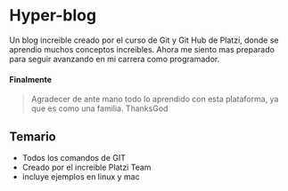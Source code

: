 # Hyper-blog
Un blog increible creado por el curso de Git y Git Hub de Platzi, donde se aprendio muchos conceptos increibles. Ahora me siento mas preparado para seguir avanzando en mi carrera como programador.

#### Finalmente

> Agradecer de ante mano todo lo aprendido con esta plataforma, ya que es como una familia. ThanksGod

## Temario

* Todos los comandos de GIT
* Creado por el increible Platzi Team
* incluye ejemplos en linux y mac